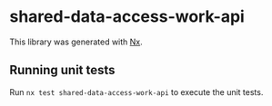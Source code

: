 # shared-data-access-work-api

This library was generated with [Nx](https://nx.dev).

## Running unit tests

Run `nx test shared-data-access-work-api` to execute the unit tests.
